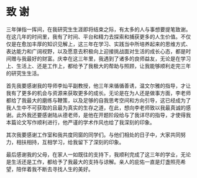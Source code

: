 # 致  谢

三年弹指一挥间，在我研究生生涯即将结束之际，有太多的人与事想要提笔致谢。在这几年的时间里，我有了时间、平台和精力去探索和捕获更多的人生价值。不仅仅是在愈加丰厚的知识见解上，这三年在学习、实践当中所培养起来的思维方式、表达能力和广阔视野，以及愿意去积极向上迎接挑战面对生活的成长心态，都是时间赠与我最好的财富。庆幸在这三年里，我遇到了诸多的良师益友，无论是在学习上、生活上、还是工作上，都给予了我极大的帮助与照顾，让我能够顺利走完三年的研究生生活。

首先我要感谢我的导师李灿平副教授，他三年来循循善诱，温文尔雅的指导，才让我有了更多的机会与资源来获取更多的成长。无论是在为人还是做事方面，李老师都给了我最大的磨练与鞭策，以及足够的自我思考空间和方向引导，这已经成为了我人生中不可获取的且最为真实的生存之道，在此，想向李老师致以我最真诚的感谢。此外我还要感谢陆从德老师，是他在开题阶段给与了我详尽的指导，才使得我本篇论文写作顺利进行，他严谨的学术作风也给了我深刻的印象。

其次我要感谢工作室和我共度同窗的同学们。与他们相处的日子中，大家共同努力，相扶相持，互相学习，给我留下了深刻的印象。

最后感谢我的父母，在家人一如既往的支持下，我顺利完成了这三年的学业，无论是生活还是工作，都给予了我最大的支持与谅解。亲人的庇佑一直是灯盏照亮希望，陪伴着我不断去寻找人生的美好。

